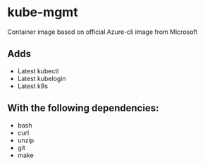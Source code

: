 # kube-mgmt
Container image based on official Azure-cli image from Microsoft

## Adds

- Latest kubectl
- Latest kubelogin
- Latest k9s
## With the following dependencies: 
- bash 
- curl
- unzip
- git
- make
